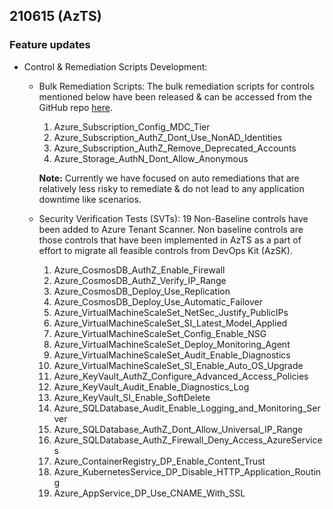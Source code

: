 ## 210615 (AzTS)

### Feature updates

* Control & Remediation Scripts Development:
    * Bulk Remediation Scripts:
    The bulk remediation scripts for controls mentioned below have been released & can be accessed from the GitHub repo [here](https://github.com/azsk/AzTS-docs/tree/main/Scripts/RemediationScripts).
        1. Azure_Subscription_Config_MDC_Tier
        2. Azure_Subscription_AuthZ_Dont_Use_NonAD_Identities
        3. Azure_Subscription_AuthZ_Remove_Deprecated_Accounts
        4. Azure_Storage_AuthN_Dont_Allow_Anonymous

        **Note:** Currently we have focused on auto remediations that are relatively less risky to remediate & do not lead to any 
    application downtime like scenarios. 


    * Security Verification Tests (SVTs):
    19 Non-Baseline controls have been added to Azure Tenant Scanner. Non baseline controls are those controls that have been implemented in AzTS as a part of effort to migrate all feasible controls from DevOps Kit (AzSK). 
        1. Azure_CosmosDB_AuthZ_Enable_Firewall
        2. Azure_CosmosDB_AuthZ_Verify_IP_Range
        3. Azure_CosmosDB_Deploy_Use_Replication
        4. Azure_CosmosDB_Deploy_Use_Automatic_Failover
        5. Azure_VirtualMachineScaleSet_NetSec_Justify_PublicIPs
        6. Azure_VirtualMachineScaleSet_SI_Latest_Model_Applied
        7. Azure_VirtualMachineScaleSet_Config_Enable_NSG
        8. Azure_VirtualMachineScaleSet_Deploy_Monitoring_Agent
        9. Azure_VirtualMachineScaleSet_Audit_Enable_Diagnostics
        10. Azure_VirtualMachineScaleSet_SI_Enable_Auto_OS_Upgrade
        11. Azure_KeyVault_AuthZ_Configure_Advanced_Access_Policies
        12. Azure_KeyVault_Audit_Enable_Diagnostics_Log
        13. Azure_KeyVault_SI_Enable_SoftDelete
        14. Azure_SQLDatabase_Audit_Enable_Logging_and_Monitoring_Server
        15. Azure_SQLDatabase_AuthZ_Dont_Allow_Universal_IP_Range
        16. Azure_SQLDatabase_AuthZ_Firewall_Deny_Access_AzureServices
        17. Azure_ContainerRegistry_DP_Enable_Content_Trust
        18. Azure_KubernetesService_DP_Disable_HTTP_Application_Routing
        19. Azure_AppService_DP_Use_CNAME_With_SSL


